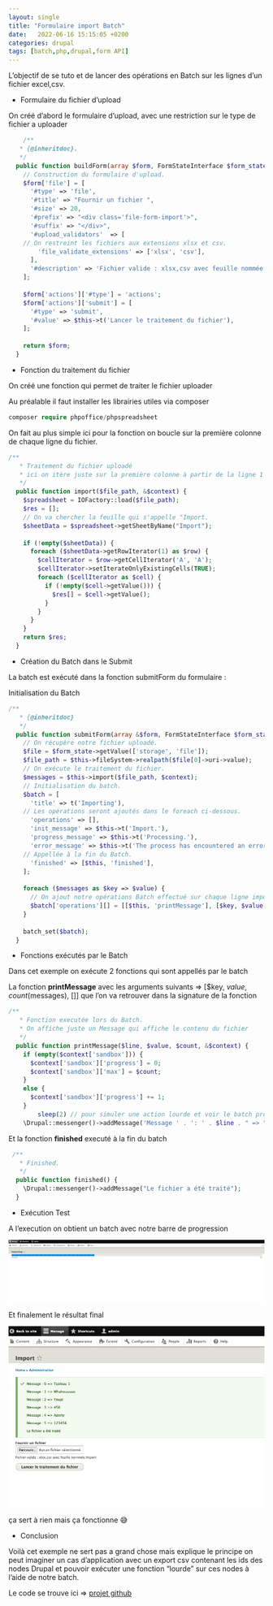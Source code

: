 ```yaml
---
layout: single
title: "Formulaire import Batch"
date:   2022-06-16 15:15:05 +0200
categories: drupal
tags: [batch,php,drupal,form API]
---
```

L’objectif de se tuto et de lancer des opérations en Batch sur les lignes d’un fichier excel,csv.

- Formulaire du fichier d’upload

On créé d’abord le formulaire d’upload, avec une restriction sur le type de fichier a uploader

```php
	/**
   * {@inheritdoc}.
   */
  public function buildForm(array $form, FormStateInterface $form_state) {
    // Construction du formulaire d'upload.
    $form['file'] = [
      '#type' => 'file',
      '#title' => "Fournir un fichier ",
      '#size' => 20,
      '#prefix' => "<div class='file-form-import'>",
      '#suffix' => "</div>",
      '#upload_validators'  => [
    // On restreint les fichiers aux extensions xlsx et csv.
        'file_validate_extensions' => ['xlsx', 'csv'],
      ],
      '#description' => 'Fichier valide : xlsx,csv avec feuille nommée Import',
    ];

    $form['actions']['#type'] = 'actions';
    $form['actions']['submit'] = [
      '#type' => 'submit',
      '#value' => $this->t('Lancer le traitement du fichier'),
    ];

    return $form;
  }
```

- Fonction du traitement du fichier

On créé une fonction qui permet de traiter le fichier uploader

Au préalable il faut installer les librairies utiles via composer

```php
composer require phpoffice/phpspreadsheet
```

On fait au plus simple ici pour la fonction on boucle sur la première colonne de chaque ligne du fichier.

```php
/**
   * Traitement du fichier uploadé
   * ici on itère juste sur la première colonne à partir de la ligne 1
   */
  public function import($file_path, &$context) {
    $spreadsheet = IOFactory::load($file_path);
    $res = [];
    // On va chercher la feuille qui s'appelle "Import.
    $sheetData = $spreadsheet->getSheetByName("Import");

    if (!empty($sheetData)) {
      foreach ($sheetData->getRowIterator(1) as $row) {
        $cellIterator = $row->getCellIterator('A', 'A');
        $cellIterator->setIterateOnlyExistingCells(TRUE);
        foreach ($cellIterator as $cell) {
          if (!empty($cell->getValue())) {
            $res[] = $cell->getValue();
          }
        }
      }
    }
    return $res;
  }
```

- Création du Batch dans le Submit

La batch est exécuté dans la fonction submitForm du formulaire :

Initialisation du Batch

```php
/**
   * {@inheritdoc}
   */
  public function submitForm(array &$form, FormStateInterface $form_state) {
    // On récupère notre fichier uploadé.
    $file = $form_state->getValue(['storage', 'file']);
    $file_path = $this->fileSystem->realpath($file[0]->uri->value);
    // On exécute le traitement du fichier.
    $messages = $this->import($file_path, $context);
    // Initialisation du batch.
    $batch = [
      'title' => t('Importing'),
    // Les opérations seront ajoutés dans le foreach ci-dessous.
      'operations' => [],
      'init_message' => $this->t('Import.'),
      'progress_message' => $this->t('Processing.'),
      'error_message' => $this->t('The process has encountered an error.'),
    // Appellée à la fin du Batch.
      'finished' => [$this, 'finished'],
    ];

    foreach ($messages as $key => $value) {
      // On ajout notre opérations Batch effectué sur chaque ligne importées.
      $batch['operations'][] = [[$this, 'printMessage'], [$key, $value, count($messages), []]];
    }

    batch_set($batch);
  }
```

- Fonctions exécutés par le Batch

Dans cet exemple on exécute 2 fonctions qui sont appellés par le batch

La fonction **printMessage** avec les arguments suivants ⇒ [$key, $value, count($messages), []] que l’on va retrouver dans la signature de la fonction

```php
/**
   * Fonction executée lors du Batch.
   * On affiche juste un Message qui affiche le contenu du fichier
   */
  public function printMessage($line, $value, $count, &$context) {
    if (empty($context['sandbox'])) {
      $context['sandbox']['progress'] = 0;
      $context['sandbox']['max'] = $count;
    }
    else {
      $context['sandbox']['progress'] += 1;
    }
		sleep(2) // pour simuler une action lourde et voir le batch progresser
    \Drupal::messenger()->addMessage('Message ' . ': ' . $line . " => " . $value);

```

Et la fonction **finished** executé à la fin du batch

```php
 /**
   * Finished.
   */
  public function finished() {
    \Drupal::messenger()->addMessage("Le fichier a été traité");
  }
```

- Exécution Test

A l’execution on obtient un batch avec notre barre de progression

![Processing](assets/img/drupal-batch1.png)

Et finalement le résultat final

![Results](assets/img/drupal-batch0.png)

ça sert à rien mais ça fonctionne 😅

- Conclusion

Voilà cet exemple ne sert pas a grand chose mais explique le principe on peut imaginer un cas d’application avec un export csv contenant les ids des nodes Drupal et pouvoir exécuter une fonction “lourde” sur ces nodes à l’aide de notre batch.

Le code se trouve ici =>
[projet github](https://github.com/jocemahedev/drupal-batch)

